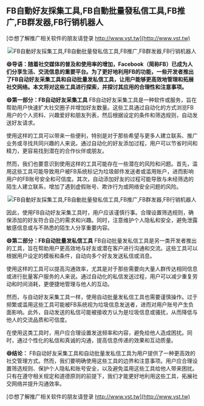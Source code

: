 ## **FB自動好友採集工具,FB自動批量發私信工具,FB推广,FB群发器,FB行销机器人**

[😍想了解推广相关软件的朋友请登录 http://www.vst.tw](http://www.vst.tw)

 <center><img src="https://vst.tw/MP4/tuiguang/png/1.png" alt="FB自動好友採集工具,FB自動批量發私信工具,FB推广,FB群发器,FB行销机器人"></center>

**😄导语：随着社交媒体的普及和使用率的增加，Facebook（简称FB）已成为人们分享生活、交流信息的重要平台。为了更好地利用FB的功能，一些开发者推出了FB自动好友采集工具和自动批量发私信工具，让用户能够更高效地管理和拓展社交网络。本文将对这些工具进行探索，并探讨其应用的合理性和注意事项。**

**😄第一部分：FB自动好友采集工具**
FB自动好友采集工具是一种软件或服务，旨在帮助用户快速扩大社交圈子并增加好友数量。这些工具通过自动化的方式浏览FB用户的个人资料、兴趣爱好和朋友列表，然后根据设定的条件和筛选规则，自动发送好友请求。

使用这样的工具可以带来一些便利，特别是对于那些希望与更多人建立联系、推广业务或寻找共同兴趣的人来说。通过自动化的好友添加过程，用户可以节省时间和精力，更容易找到潜在的合作伙伴或朋友。

然而，我们也要意识到使用这样的工具可能存在一些潜在的风险和问题。首先，滥用这些工具可能导致用户被FB系统标记为垃圾邮件发送者或滥用账户，进而影响用户的FB账号安全和可信度。其次，自动添加好友的过程可能导致与未经筛选的陌生人建立联系，增加了遇到虚假账号、欺诈行为或网络安全问题的风险。

 <center><img src="https://vst.tw/MP4/tuiguang/png/2.png" alt="FB自動好友採集工具,FB自動批量發私信工具,FB推广,FB群发器,FB行销机器人"></center>

因此，使用FB自动好友采集工具时，用户应该谨慎行事。合理设置筛选规则，确保添加的好友符合自己的需求和兴趣。同时，注意维护个人隐私和安全，避免泄露敏感信息或与不熟悉的陌生人分享重要内容。

**😄第二部分：FB自动批量发私信工具**
FB自动批量发私信工具是另一类开发者推出的工具，旨在帮助用户更高效地与好友或潜在客户进行沟通和交流。这些工具可以根据用户设定的模板和条件，自动向多个好友发送私信或消息。

使用这样的工具可以提高沟通效率，尤其是对于那些需要向大量人群传达相同信息或进行批量客户服务的人来说。通过自动化的私信发送过程，用户可以减少重复劳动和时间消耗，更便捷地管理与他人的互动。

然而，与自动好友采集工具一样，使用自动批量发私信工具也需要谨慎操作。过于频繁或滥用这些工具可能被FB系统视为垃圾信息发送者，进而对用户账号产生负面影响。此外，自动发送的私信可能被接收方认为是垃圾信息或骚扰，从而降低与他人的交流品质和可信度。

在使用这类工具时，用户应合理设置发送频率和内容，避免给他人造成困扰。同时，通过个性化的私信和真诚的沟通，提高信息传递的效果和互动质量。

**😄结论：**
FB自动好友采集工具和自动批量发私信工具为用户提供了一种更高效的社交管理方式。然而，我们要明确使用这些工具的边界和注意事项。用户应合理设置筛选规则、保护个人隐私和账号安全，以及避免滥用这些工具给他人带来困扰。只有在遵守相关规定和道德原则的前提下，我们才能更好地利用这些工具，拓展社交网络并提升沟通效率。

[😍想了解推广相关软件的朋友请登录 http://www.vst.tw](http://www.vst.tw)



